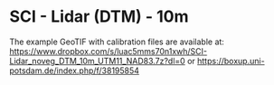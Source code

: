 # SCI - Lidar (DTM) - 10m
The example GeoTIF with calibration files are available at: https://www.dropbox.com/s/luac5mms70n1xwh/SCI-Lidar_noveg_DTM_10m_UTM11_NAD83.7z?dl=0 or https://boxup.uni-potsdam.de/index.php/f/38195854
